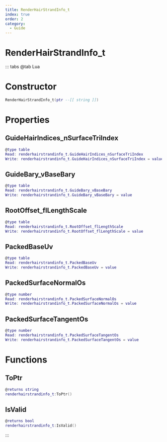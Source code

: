 ```yaml
---
title: RenderHairStrandInfo_t
index: true
order: 2
category:
  - Guide
---
```


# RenderHairStrandInfo_t

::: tabs
@tab Lua
# Constructor
```lua
RenderHairStrandInfo_t(ptr --[[ string ]])
```
# Properties
## GuideHairIndices_nSurfaceTriIndex 
```lua
@type table
Read: renderhairstrandinfo_t.GuideHairIndices_nSurfaceTriIndex
Write: renderhairstrandinfo_t.GuideHairIndices_nSurfaceTriIndex = value
```
## GuideBary_vBaseBary 
```lua
@type table
Read: renderhairstrandinfo_t.GuideBary_vBaseBary
Write: renderhairstrandinfo_t.GuideBary_vBaseBary = value
```
## RootOffset_flLengthScale 
```lua
@type table
Read: renderhairstrandinfo_t.RootOffset_flLengthScale
Write: renderhairstrandinfo_t.RootOffset_flLengthScale = value
```
## PackedBaseUv 
```lua
@type table
Read: renderhairstrandinfo_t.PackedBaseUv
Write: renderhairstrandinfo_t.PackedBaseUv = value
```
## PackedSurfaceNormalOs 
```lua
@type number
Read: renderhairstrandinfo_t.PackedSurfaceNormalOs
Write: renderhairstrandinfo_t.PackedSurfaceNormalOs = value
```
## PackedSurfaceTangentOs 
```lua
@type number
Read: renderhairstrandinfo_t.PackedSurfaceTangentOs
Write: renderhairstrandinfo_t.PackedSurfaceTangentOs = value
```
# Functions
## ToPtr
```lua
@returns string
renderhairstrandinfo_t:ToPtr()
```
## IsValid
```lua
@returns bool
renderhairstrandinfo_t:IsValid()
```

:::